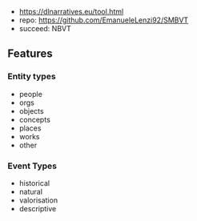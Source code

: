 
- https://dlnarratives.eu/tool.html
- repo: https://github.com/EmanueleLenzi92/SMBVT
- succeed: NBVT

## Features

### Entity types

- people
- orgs
- objects
- concepts
- places
- works
- other

### Event Types

- historical
- natural
- valorisation
- descriptive
